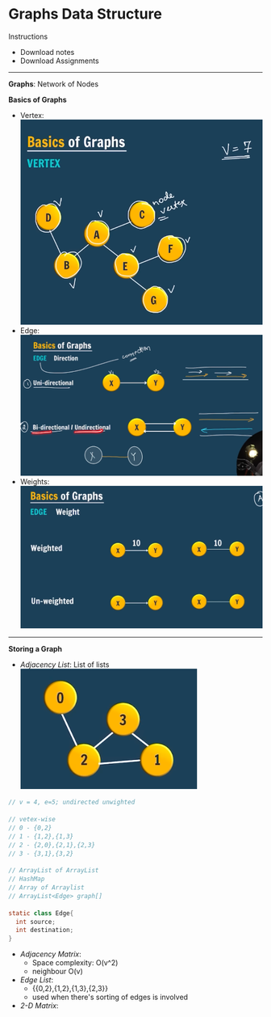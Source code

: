 # Graphs Data Structure

Instructions

- Download notes
- Download Assignments

---

**Graphs**: Network of Nodes

**Basics of Graphs**

- Vertex: ![Vertex](vertex.png)
- Edge: ![Edge](edge.png)
- Weights: ![Weights](weights.png)

---

**Storing a Graph**

- _Adjacency List_: List of lists
  ![Adjacency List](graph-1.png)

```java
// v = 4, e=5; undirected unwighted

// vetex-wise
// 0 - {0,2}
// 1 - {1,2},{1,3}
// 2 - {2,0},{2,1},{2,3}
// 3 - {3,1},{3,2}

// ArrayList of ArrayList
// HashMap
// Array of Arraylist
// ArrayList<Edge> graph[]

static class Edge{
  int source;
  int destination;
}

```

- _Adjacency Matrix_:
  - Space complexity: O(v^2)
  - neighbour O(v)
- _Edge List_:
  - {{0,2},{1,2},{1,3},{2,3}}
  - used when there's sorting of edges is involved
- _2-D Matrix_:

